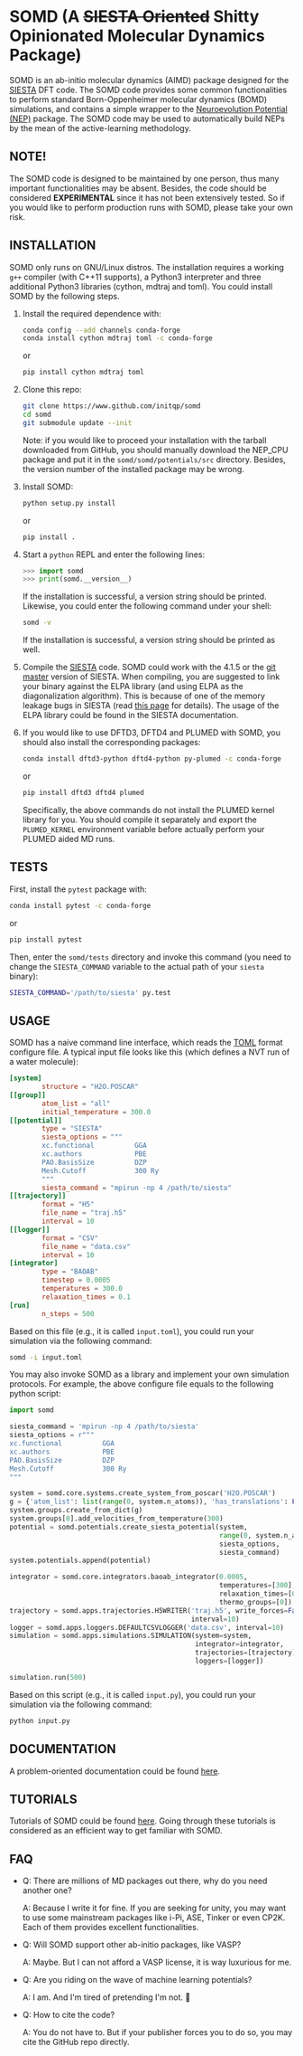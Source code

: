 # SOMD (A ~~SIESTA Oriented~~ Shitty Opinionated Molecular Dynamics Package)
SOMD is an ab-initio molecular dynamics (AIMD) package designed for the
[SIESTA](https://departments.icmab.es/leem/siesta/) DFT code. The SOMD code
provides some common functionalities to perform standard Born-Oppenheimer
molecular dynamics (BOMD) simulations, and contains a simple wrapper to the
[Neuroevolution Potential (NEP)](https://github.com/brucefan1983/NEP_CPU)
package. The SOMD code may be used to automatically build NEPs by the mean
of the active-learning methodology.

## NOTE!
The SOMD code is designed to be maintained by one person, thus many important
functionalities may be absent. Besides, the code should be considered
**EXPERIMENTAL** since it has not been extensively tested. So if you
would like to perform production runs with SOMD, please take your own risk.

## INSTALLATION
SOMD only runs on GNU/Linux distros. The installation requires a working `g++`
compiler (with C++11 supports), a Python3 interpreter and three additional
Python3 libraries (cython, mdtraj and toml). You could install SOMD by the
following steps.

1. Install the required dependence with:
    ```bash
    conda config --add channels conda-forge
    conda install cython mdtraj toml -c conda-forge
    ```
    or
    ```bash
    pip install cython mdtraj toml
    ```
2. Clone this repo:
    ```bash
    git clone https://www.github.com/initqp/somd
    cd somd
    git submodule update --init
    ```
    Note: if you would like to proceed your installation with the tarball
    downloaded from GitHub, you should manually download the NEP_CPU package
    and put it in the `somd/somd/potentials/src` directory. Besides, the
    version number of the installed package may be wrong.
3. Install SOMD:
    ```bash
    python setup.py install
    ```
    or
    ```bash
    pip install .
    ```

4. Start a `python` REPL and enter the following lines:
    ```python
    >>> import somd
    >>> print(somd.__version__)
    ```
    If the installation is successful, a version string should be printed.
    Likewise, you could enter the following command under your shell:
    ```bash
    somd -v
    ```
    If the installation is successful, a version string should be printed as
    well.
5.  Compile the [SIESTA](https://departments.icmab.es/leem/siesta/) code. SOMD
    could work with the 4.1.5 or the
    [git master](https://gitlab.com/siesta-project/siesta) version of SIESTA.
    When compiling, you are suggested to link your binary against the ELPA
    library (and using ELPA as the diagonalization algorithm). This is because
    of one of the memory leakage bugs in SIESTA (read
    [this page](https://gitlab.com/siesta-project/siesta/-/issues/29) for
    details). The usage of the ELPA library could be found in the SIESTA
    documentation.
6.  If you would like to use DFTD3, DFTD4 and PLUMED with SOMD, you should also
    install the corresponding packages:
    ```bash
    conda install dftd3-python dftd4-python py-plumed -c conda-forge
    ```
    or
    ```bash
    pip install dftd3 dftd4 plumed
    ```
    Specifically, the above commands do not install the PLUMED kernel library
    for you. You should compile it separately and export the `PLUMED_KERNEL`
    environment variable before actually perform your PLUMED aided MD runs.

## TESTS
First, install the `pytest` package with:
```bash
conda install pytest -c conda-forge
```
or
```bash
pip install pytest
```
Then, enter the `somd/tests` directory and invoke this command (you need to
change the `SIESTA_COMMAND` variable to the actual path of your `siesta`
binary):
```bash
SIESTA_COMMAND='/path/to/siesta' py.test
```

## USAGE
SOMD has a naive command line interface, which reads the
[TOML](https://toml.io/) format configure file. A typical input file looks
like this (which defines a NVT run of a water molecule):

```toml
[system]
        structure = "H2O.POSCAR"
[[group]]
        atom_list = "all"
        initial_temperature = 300.0
[[potential]]
        type = "SIESTA"
        siesta_options = """
        xc.functional          GGA
        xc.authors             PBE
        PAO.BasisSize          DZP
        Mesh.Cutoff            300 Ry
        """
        siesta_command = "mpirun -np 4 /path/to/siesta"
[[trajectory]]
        format = "H5"
        file_name = "traj.h5"
        interval = 10
[[logger]]
        format = "CSV"
        file_name = "data.csv"
        interval = 10
[integrator]
        type = "BAOAB"
        timestep = 0.0005
        temperatures = 300.0
        relaxation_times = 0.1
[run]
        n_steps = 500
```
Based on this file (e.g., it is called `input.toml`), you could run your
simulation via the following command:
```bash
somd -i input.toml
```
You may also invoke SOMD as a library and implement your own simulation
protocols. For example, the above configure file equals to the following
python script:
```python
import somd

siesta_command = 'mpirun -np 4 /path/to/siesta'
siesta_options = r"""
xc.functional          GGA
xc.authors             PBE
PAO.BasisSize          DZP
Mesh.Cutoff            300 Ry
"""

system = somd.core.systems.create_system_from_poscar('H2O.POSCAR')
g = {'atom_list': list(range(0, system.n_atoms)), 'has_translations': False}
system.groups.create_from_dict(g)
system.groups[0].add_velocities_from_temperature(300)
potential = somd.potentials.create_siesta_potential(system,
                                                    range(0, system.n_atoms),
                                                    siesta_options,
                                                    siesta_command)
system.potentials.append(potential)

integrator = somd.core.integrators.baoab_integrator(0.0005,
                                                    temperatures=[300],
                                                    relaxation_times=[0.1],
                                                    thermo_groups=[0])
trajectory = somd.apps.trajectories.H5WRITER('traj.h5', write_forces=False,
                                             interval=10)
logger = somd.apps.loggers.DEFAULTCSVLOGGER('data.csv', interval=10)
simulation = somd.apps.simulations.SIMULATION(system=system,
                                              integrator=integrator,
                                              trajectories=[trajectory],
                                              loggers=[logger])

simulation.run(500)
```
Based on this script (e.g., it is called `input.py`), you could run your
simulation via the following command:
```bash
python input.py
```

## DOCUMENTATION
A problem-oriented documentation could be found [here](doc/README.md).

## TUTORIALS
Tutorials of SOMD could be found
[here](https://www.github.com/initqp/somd_tutorials). Going through these
tutorials is considered as an efficient way to get familiar with SOMD.

## FAQ
- Q: There are millions of MD packages out there, why do you need another one?

  A: Because I write it for fine. If you are seeking for unity, you may want to
  use some mainstream packages like i-Pi, ASE, Tinker or even CP2K. Each of
  them provides excellent functionalities.

- Q: Will SOMD support other ab-initio packages, like VASP?

  A: Maybe. But I can not afford a VASP license, it is way luxurious for me.

- Q: Are you riding on the wave of machine learning potentials?

  A: I am. And I'm tired of pretending I'm not. 🤡

- Q: How to cite the code?

  A: You do not have to. But if your publisher forces you to do so, you may
  cite the GitHub repo directly.
